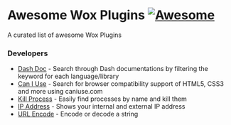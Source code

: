 # Awesome Wox Plugins [![Awesome](https://cdn.rawgit.com/sindresorhus/awesome/d7305f38d29fed78fa85652e3a63e154dd8e8829/media/badge.svg)](https://github.com/sindresorhus/awesome)

A curated list of awesome Wox Plugins

### Developers

- [Dash Doc](http://www.getwox.com/plugin/9) - Search through Dash documentations by filtering the keyword for each language/library
- [Can I Use](http://www.getwox.com/plugin/15) - Search for browser compatibility support of HTML5, CSS3 and more using caniuse.com
- [Kill Process](http://www.getwox.com/plugin/21) - Easily find processes by name and kill them
- [IP Address](http://www.getwox.com/plugin/43) - Shows your internal and external IP address
- [URL Encode](http://www.getwox.com/plugin/24) - Encode or decode a string
